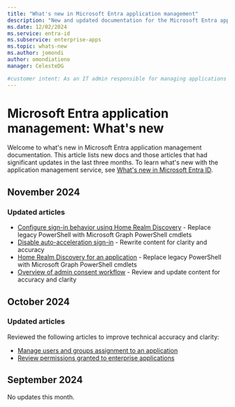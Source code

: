 ```yaml
---
title: "What's new in Microsoft Entra application management"
description: "New and updated documentation for the Microsoft Entra application management."
ms.date: 12/02/2024
ms.service: entra-id
ms.subservice: enterprise-apps
ms.topic: whats-new
ms.author: jomondi
author: omondiatieno
manager: CelesteDG

#customer intent: As an IT admin responsible for managing applications in Microsoft Entra ID, I want to stay updated on new documentation and significant updates, so that I can effectively manage and troubleshoot application-related issues in the platform.
---
```


# Microsoft Entra application management: What's new

Welcome to what's new in Microsoft Entra application management documentation. This article lists new docs and those articles that had significant updates in the last three months. To learn what's new with the application management service, see [What's new in Microsoft Entra ID](~/fundamentals/whats-new.md).

## November 2024

### Updated articles

- [Configure sign-in behavior using Home Realm Discovery](configure-authentication-for-federated-users-portal.md) - Replace legacy PowerShell with Microsoft Graph PowerShell cmdlets
- [Disable auto-acceleration sign-in](prevent-domain-hints-with-home-realm-discovery.md) - Rewrite content for clarity and accuracy
- [Home Realm Discovery for an application](home-realm-discovery-policy.md) - Replace legacy PowerShell with Microsoft Graph PowerShell cmdlets
- [Overview of admin consent workflow](admin-consent-workflow-overview.md) - Review and update content for accuracy and clarity


## October 2024

### Updated articles

Reviewed the following articles to improve technical accuracy and clarity:

- [Manage users and groups assignment to an application](assign-user-or-group-access-portal.md)
- [Review permissions granted to enterprise applications](manage-application-permissions.md)

## September 2024

No updates this month.

